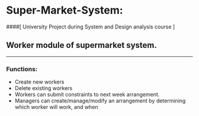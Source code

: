 # Super-Market-System: 
####[ University Project during System and Design analysis course ] 
## Worker module of supermarket system. 
____

### Functions:
* Create new workers
* Delete existing workers
* Workers can submit constraints to next week arrangement.
* Managers can create/manage/modify an arrangement by determining which worker will work, and when
